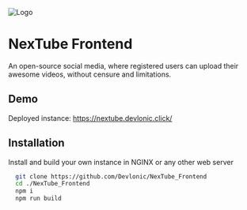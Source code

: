 ![Logo](https://nextube.devlonic.click/assets/logo-8d85db41.svg)

# NexTube Frontend

An open-source social media, where registered users can upload their awesome videos, without censure and limitations.

## Demo

Deployed instance:
https://nextube.devlonic.click/

## Installation

Install and build your own instance in NGINX or any other web server

```bash
  git clone https://github.com/Devlonic/NexTube_Frontend
  cd ./NexTube_Frontend
  npm i
  npm run build
```
